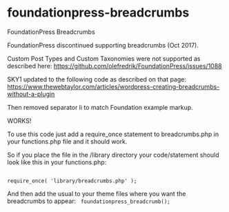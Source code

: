 # foundationpress-breadcrumbs
FoundationPress Breadcrumbs

FoundationPress discontinued supporting breadcrumbs (Oct 2017).

Custom Post Types and Custom Taxonomies were not supported as described here:
https://github.com/olefredrik/FoundationPress/issues/1088

SKY1 updated to the following code as described on that page:
https://www.thewebtaylor.com/articles/wordpress-creating-breadcrumbs-without-a-plugin

Then removed separator li to match Foundation example markup. 

WORKS!

To use this code just add a require_once statement to breadcrumbs.php in your functions.php file and it should work.  

So if you place the file in the /library directory your code/statement should look like this in your functions.php: 

<code>
require_once( 'library/breadcrumbs.php' );
</code>


And then add the usual to your theme files where you want the breadcrumbs to appear:
<code>
foundationpress_breadcrumb();
</code>

